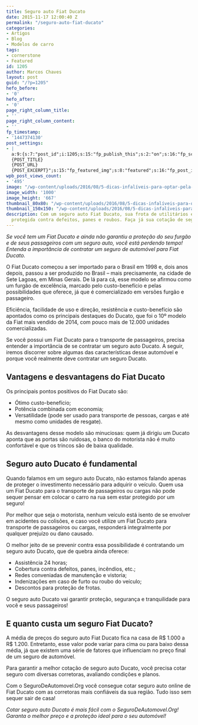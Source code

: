```yaml
---
title: Seguro auto Fiat Ducato
date: 2015-11-17 12:00:40 Z
permalink: "/seguro-auto-fiat-ducato"
categories:
- Artigos
- Blog
- Modelos de carro
tags:
- cornerstone
- Featured
id: 1205
author: Marcos Chaves
layout: post
guid: "/?p=1205"
hefo_before:
- '0'
hefo_after:
- '0'
page_right_column_title:
- ''
page_right_column_content:
- ''
fp_timestamp:
- '1447374130'
post_settings:
- |
  a:9:{s:7:"post_id";i:1205;s:15:"fp_publish_this";s:2:"on";s:16:"fp_schedule_this";s:3:"yes";s:11:"fp_datetime";s:0:"";s:18:"fp_timezone_offset";s:3:"120";s:8:"msg_body";s:66:"Novo post no {SITE_NAME}
  {POST_TITLE}
  {POST_URL}
  {POST_EXCERPT}";s:15:"fp_featured_img";s:8:"featured";s:16:"fp_post_img_text";s:0:"";s:5:"pages";a:2:{i:0;s:3:"own";i:1;s:15:"520743491417556";}}
wpb_post_views_count:
- '495'
image: "/wp-content/uploads/2016/08/5-dicas-infalíveis-para-optar-pela-melhor-seguradora-de-carro2.jpg"
image_width: '1000'
image_height: '667'
thumbnail_80x80: "/wp-content/uploads/2016/08/5-dicas-infalíveis-para-optar-pela-melhor-seguradora-de-carro2-80x80.jpg"
thumbnail_150x150: "/wp-content/uploads/2016/08/5-dicas-infalíveis-para-optar-pela-melhor-seguradora-de-carro2-150x150.jpg"
description: Com um seguro auto Fiat Ducato, sua frota de utilitários estará sempre
  protegida contra defeitos, panes e roubos. Faça já sua cotação de seguro online!
---
```


_Se você tem um Fiat Ducato e ainda não garantiu a proteção do seu furgão e de seus passageiros com um seguro auto, você está perdendo tempo! Entenda a importância de contratar um seguro de automóvel para Fiat Ducato._

O Fiat Ducato começou a ser importado para o Brasil em 1998 e, dois anos depois, passou a ser produzido no Brasil – mais precisamente, na cidade de Sete Lagoas, em Minas Gerais. De lá para cá, esse modelo se afirmou como um furgão de excelência, marcado pelo custo-benefício e pelas possibilidades que oferece, já que é comercializado em versões furgão e passageiro.

Eficiência, facilidade de uso e direção, resistência e custo-benefício são apontados como os principais destaques do Ducato, que foi o 10º modelo da Fiat mais vendido de 2014, com pouco mais de 12.000 unidades comercializadas.

Se você possui um Fiat Ducato para o transporte de passageiros, precisa entender a importância de se contratar um seguro auto Ducato. A seguir, iremos discorrer sobre algumas das características desse automóvel e porque você realmente deve contratar um seguro Ducato.

## Vantagens e desvantagens do Fiat Ducato

Os principais pontos positivos do Fiat Ducato são:

  * Ótimo custo-benefício;
  * Potência combinada com economia;
  * Versatilidade (pode ser usado para transporte de pessoas, cargas e até mesmo como unidades de resgate).

As desvantagens desse modelo são minuciosas: quem já dirigiu um Ducato aponta que as portas são ruidosas, o banco do motorista não é muito confortável e que os trincos são de baixa qualidade.

## Seguro auto Ducato é fundamental

Quando falamos em um seguro auto Ducato, não estamos falando apenas de proteger o investimento necessário para adquirir o veículo. Quem usa um Fiat Ducato para o transporte de passageiros ou cargas não pode sequer pensar em colocar o carro na rua sem estar protegido por um seguro!

Por melhor que seja o motorista, nenhum veículo está isento de se envolver em acidentes ou colisões, e caso você utilize um Fiat Ducato para transporte de passageiros ou cargas, responderá integralmente por qualquer prejuízo ou dano causado.

O melhor jeito de se prevenir contra essa possibilidade é contratando um seguro auto Ducato, que de quebra ainda oferece:

  * Assistência 24 horas;
  * Cobertura contra defeitos, panes, incêndios, etc.;
  * Redes conveniadas de manutenção e vistoria;
  * Indenizações em caso de furto ou roubo do veículo;
  * Descontos para proteção de frotas.

O seguro auto Ducato vai garantir proteção, segurança e tranquilidade para você e seus passageiros!

## E quanto custa um seguro Fiat Ducato?

A média de preços do seguro auto Fiat Ducato fica na casa de R$ 1.000 a R$ 1.200. Entretanto, esse valor pode variar para cima ou para baixo dessa média, já que existem uma série de fatores que influenciam no preço final de um seguro de automóvel.

Para garantir a melhor cotação de seguro auto Ducato, você precisa cotar seguro com diversas corretoras, avaliando condições e planos.

Com o SeguroDeAutomovel.Org você consegue cotar seguro auto online de Fiat Ducato com as corretoras mais confiáveis da sua região. Tudo isso sem sequer sair de casa!

_Cotar seguro auto Ducato é mais fácil com o SeguroDeAutomovel.Org! Garanta o melhor preço e a proteção ideal para o seu automóvel!_